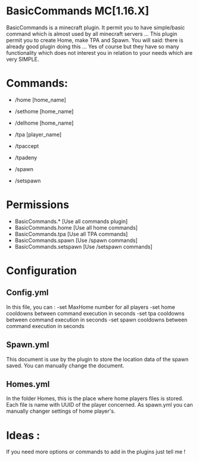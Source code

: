 # BasicCommands MC[1.16.X]
BasicCommands is a minecraft plugin. It permit you to have simple/basic command which is almost used by all minecraft servers ... This plugin permit you to create Home, make TPA and Spawn. You will said: there is already good plugin doing this ... Yes of course but they have so many functionality which does not interest you in relation to your needs which are very SIMPLE.

# Commands: 
- /home [home_name]   
- /sethome [home_name]
- /delhome [home_name]

- /tpa [player_name]
- /tpaccept 
- /tpadeny

- /spawn
- /setspawn

# Permissions 
- BasicCommands.*        [Use all commands plugin]
- BasicCommands.home     [Use all home commands]
- BasicCommands.tpa      [Use all TPA commands]
- BasicCommands.spawn    [Use /spawn commands]
- BasicCommands.setspawn [Use /setspawn commands]

# Configuration
## Config.yml
In this file, you can :
-set MaxHome number for all players
-set home cooldowns between command execution in seconds
-set tpa cooldowns between command execution in seconds
-set spawn cooldowns between command execution in seconds
## Spawn.yml
This document is use by the plugin to store the location data of the spawn saved. You can manually change the document.
## Homes.yml
In the folder Homes, this is the place where home players files is stored. Each file is name with UUID of the player concerned. As spawn.yml you can manually changer settings of home player's.

# Ideas :
If you need more options or commands to add in the plugins just tell me !

